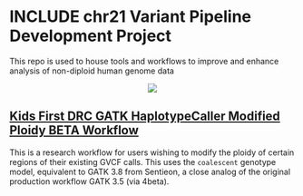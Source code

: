 # INCLUDE chr21 Variant Pipeline Development Project

This repo is used to house tools and workflows to improve and enhance analysis of non-diploid human genome data 


<p align="center">
  <a href="https://github.com/d3b-center/INCLUDE-Ch21-Variant-Calling-Dev Managed/blob/master/LICENSE"><img src="https://img.shields.io/github/license/kids-first/kf-api-dataservice.svg?style=for-the-badge"></a>
</p>

## [Kids First DRC GATK HaplotypeCaller Modified Ploidy BETA Workflow](docs/KFDRC_GATK_HC_MOD_PLOIDY_README.md)
This is a research workflow for users wishing to modify the ploidy of certain
regions of their existing GVCF calls. This uses the `coalescent` genotype model, equivalent to GATK 3.8
from Sentieon, a close analog of the original production workflow GATK 3.5 (via 4beta).